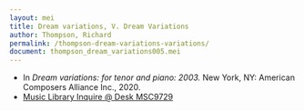 ```yaml
---
layout: mei
title: Dream variations, V. Dream Variations
author: Thompson, Richard
permalink: /thompson-dream-variations-variations/
document: thompson_dream_variations005.mei
---
```


- In *Dream variations: for tenor and piano: 2003.* New York, NY: American Composers Alliance Inc., 2020.
- <a href="https://tufts.primo.exlibrisgroup.com/permalink/01TUN_INST/1kc9gia/alma991018728135803851" target="_blank">Music Library Inquire @ Desk MSC9729</a>
